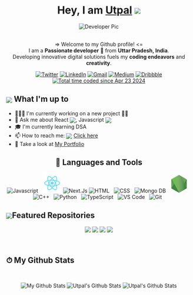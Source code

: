 <div align="center">
    <h1>Hey, I am <a href="https://aromalanil.in" target="_blank">Utpal</a> <img
            src="https://media.giphy.com/media/hvRJCLFzcasrR4ia7z/giphy.gif" width="32"></h1>
    <img alt="Developer Pic"
        src="https://user-images.githubusercontent.com/49222186/110210369-58458c80-7eb7-11eb-9d6e-2129358b3098.png" width="350"/>
    <br/><br/>
    <p>=> Welcome to my Github profile! <=<br />
        I am a <b>Passionate developer</b> 🚀 from <b>Uttar Pradesh, India</b>. <br />
        Developing innovative digital solutions fuels my <b>coding endeavors</b> and <b>creativity</b>. </p>
    <div>
        <a href="https://twitter.com/theutpal01" target="_blank"><img alt="Twitter"
                src="https://img.shields.io/badge/twitter-%231DA1F2.svg?&style=for-the-badge&logo=twitter&logoColor=white" /></a>
        <a href="https://www.linkedin.com/in/utpal-493b1030b" target="_blank"><img alt="LinkedIn"
                src="https://img.shields.io/badge/linkedin-%230077B5.svg?&style=for-the-badge&logo=linkedin&logoColor=white" /></a>
        <a href="mailto:dev.theutpal@gmail.com" target="_blank"><img alt="Gmail"
                src="https://img.shields.io/badge/-Gmail-D14836?style=for-the-badge&logo=Gmail&logoColor=white" /></a>
        <a href="https://medium.com/@dev.theutpal" target="_blank"><img alt="Medium"
                src="https://img.shields.io/badge/medium-%2312100E.svg?&style=for-the-badge&logo=medium&logoColor=white" /></a>
        <a href="https://dribbble.com/dev-theutpal" target="_blank"><img alt="Dribbble"
                src="https://img.shields.io/badge/dribble-%23EA4C89.svg?&style=for-the-badge&logo=dribbble&logoColor=white" /></a>
    </div>
	<a href="https://wakatime.com/@018f071a-4a41-4674-b528-88eb101d82c3">
		<img src="https://wakatime.com/badge/user/018f071a-4a41-4674-b528-88eb101d82c3.svg?style=for-the-badge" alt="Total time coded since Apr 23 2024" />
	</a>
</div>

<div>
    <div>
        <h2><img align="center"
                src="https://emojis.slackmojis.com/emojis/images/1584726375/8272/blob-cool.gif?1584726375" width="28" />
            What I'm up to</h2>
        <ul>
            <li> 👨🏻‍💻 I'm currently working on a new project ✍🏻</li>
            <li> 💬 Ask me about React <img align="center"
                    src="https://emojis.slackmojis.com/emojis/images/1473950148/1161/react.png?1473950148"
                    width="16" />, Javascript <img align="center"
                    src="https://emojis.slackmojis.com/emojis/images/1450441296/151/javascript.png?1450441296"
                    width="16" /></li>
            <li> 🎓 I'm currently learning DSA </li>
            <li>📫 How to reach me: <img align="center"
                    src="https://emojis.slackmojis.com/emojis/images/1450319444/38/gmail.png?1450319444" width="17" />
                <a href="mailto:dev.theutpal@gmail.com" target="_blank">Click here</a></li>
            <li>👀 Take a look at <a href="theutpal.vercel.app" target="_blank">My Portfolio</a></li>
<!--             <li>📄 Here's my <a href="" target="_blank">Resume</a></li> -->
        </ul>
    </div>
    <div align="center">
        <h2>🧰 Languages and Tools</h2>
        <p align="center">
            	<img src="https://upload.wikimedia.org/wikipedia/commons/9/99/Unofficial_JavaScript_logo_2.svg" width="44" alt="Javascript" />&nbsp;&nbsp;
            	<img src="https://raw.githubusercontent.com/github/explore/80688e429a7d4ef2fca1e82350fe8e3517d3494d/topics/react/react.png" alt="React.js" width="52" />
		<img src="https://upload.wikimedia.org/wikipedia/commons/b/ba/Tabler-icons_brand-nextjs.svg" alt="Next.Js" width="52" />
            	<img src="https://upload.wikimedia.org/wikipedia/commons/6/61/HTML5_logo_and_wordmark.svg" alt="HTML" width="48" />&nbsp;&nbsp;
            	<img src="https://upload.wikimedia.org/wikipedia/commons/d/d5/CSS3_logo_and_wordmark.svg" alt="CSS" width="35" />&nbsp;&nbsp;
            	<img src="https://avatars1.githubusercontent.com/u/45120?s=200&v=4" alt="Mongo DB" width="48" />&nbsp;&nbsp;
            	<img src="https://raw.githubusercontent.com/github/explore/80688e429a7d4ef2fca1e82350fe8e3517d3494d/topics/nodejs/nodejs.png" alt="Node.js" width="48" />&nbsp;&nbsp;
		<img src="https://upload.wikimedia.org/wikipedia/commons/1/18/ISO_C%2B%2B_Logo.svg" alt="C++" width="46" />&nbsp;&nbsp;
            	<img src="https://upload.wikimedia.org/wikipedia/commons/1/1f/Python_logo_01.svg" alt="Python" width="58" />&nbsp;&nbsp;
   		<img src="https://upload.wikimedia.org/wikipedia/commons/thumb/f/f5/Typescript.svg/640px-Typescript.svg.png" width="48" alt="TypeScript" />&nbsp;&nbsp;
        	<img src="https://upload.wikimedia.org/wikipedia/commons/9/9a/Visual_Studio_Code_1.35_icon.svg" alt="VS Code" width="45" />&nbsp;&nbsp;
            	<img src="https://upload.wikimedia.org/wikipedia/commons/3/3f/Git_icon.svg" alt="Git" width="46" />&nbsp;&nbsp;
        </p>
    </div>
    <div>
        <h2><img align="center" width="35" src="https://emojis.slackmojis.com/emojis/images/1531847048/4223/blob-100.gif?1531847048" />Featured Repositories</h2>
        <p align="center">
            <a href="https://github.com/theutpal01/QuizProgram">
                <img src="https://github-readme-stats.vercel.app/api/pin/?username=theutpal01&repo=QuizProgram&theme=vue-dark" /></a>
	    <a href="https://github.com/theutpal01/QuiZone">
                <img src="https://github-readme-stats.vercel.app/api/pin/?username=theutpal01&repo=QuiZone&theme=vue-dark" /></a>
            <a href="https://github.com/theutpal01/The-God-Hands">
                <img src="https://github-readme-stats.vercel.app/api/pin/?username=theutpal01&repo=The-God-Hands&theme=vue-dark" /></a>
            <a href="https://github.com/theutpal01/TicTacToe">
                <img src="https://github-readme-stats.vercel.app/api/pin/?username=theutpal01&repo=TicTacToe&theme=vue-dark" /></a>
        </p>
    </div>
    <br />
    <div>
        <h2>⏱ My Github Stats
        </h2>
    </div>
    <br />
    <div align="center">
        <p align="center">
            <img height="160" alt="My Github Stats" src="https://github-readme-stats.vercel.app/api?username=theutpal01&theme=vue-dark&show_icons=true&hide_border=true&count_private=false" />
			<img alt="Utpal's Github Stats" height="160" src="https://github-readme-streak-stats.herokuapp.com/?user=theutpal01&theme=vue-dark&hide_border=true" />
            <img alt="Utpal's Github Stats" height="160" src="https://github-readme-stats.vercel.app/api/top-langs/?username=aromalanil&hide=assembly&layout=compact&theme=vue-dark&hide_border=true" />
        </p>
</div>
    </div>
